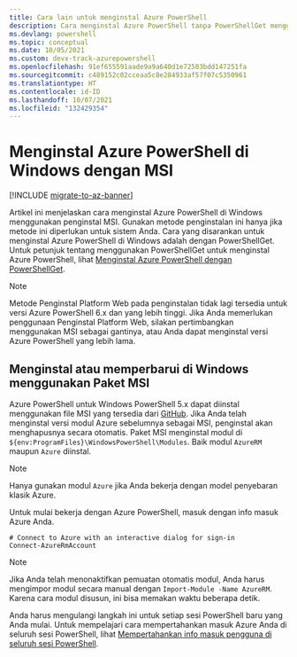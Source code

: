 ```yaml
---
title: Cara lain untuk menginstal Azure PowerShell
description: Cara menginstal Azure PowerShell tanpa PowerShellGet menggunakan MSI
ms.devlang: powershell
ms.topic: conceptual
ms.date: 10/05/2021
ms.custom: devx-track-azurepowershell
ms.openlocfilehash: 91ef655591aade9a9a640d1e72503bdd147251fa
ms.sourcegitcommit: c489152c02cceaa5c8e284933af57f07c5350961
ms.translationtype: HT
ms.contentlocale: id-ID
ms.lasthandoff: 10/07/2021
ms.locfileid: "132429354"
---
```

# <a name="install-azure-powershell-on-windows-with-msi"></a>Menginstal Azure PowerShell di Windows dengan MSI

[!INCLUDE [migrate-to-az-banner](../../includes/migrate-to-az-banner.md)]

Artikel ini menjelaskan cara menginstal Azure PowerShell di Windows menggunakan penginstal MSI. Gunakan metode penginstalan ini hanya jika metode ini diperlukan untuk sistem Anda. Cara yang disarankan untuk menginstal Azure PowerShell di Windows adalah dengan PowerShellGet. Untuk petunjuk tentang menggunakan PowerShellGet untuk menginstal Azure PowerShell, lihat [Menginstal Azure PowerShell dengan PowerShellGet](install-azurerm-ps.md).

> [!NOTE]
> Metode Penginstal Platform Web pada penginstalan tidak lagi tersedia untuk versi Azure PowerShell 6.x dan yang lebih tinggi. Jika Anda memerlukan penggunaan Penginstal Platform Web, silakan pertimbangkan menggunakan MSI sebagai gantinya, atau Anda dapat menginstal versi Azure PowerShell yang lebih lama.

## <a name="install-or-update-on-windows-using-the-msi-package"></a>Menginstal atau memperbarui di Windows menggunakan Paket MSI

Azure PowerShell untuk Windows PowerShell 5.x dapat diinstal menggunakan file MSI yang tersedia dari [GitHub](https://github.com/Azure/azure-powershell/releases/tag/v6.13.1-November2018). Jika Anda telah menginstal versi modul Azure sebelumnya sebagai MSI, penginstal akan menghapusnya secara otomatis.
Paket MSI menginstal modul di `${env:ProgramFiles}\WindowsPowerShell\Modules`. Baik modul `AzureRM` maupun `Azure` diinstal.

> [!NOTE]
> Hanya gunakan modul `Azure` jika Anda bekerja dengan model penyebaran klasik Azure.

Untuk mulai bekerja dengan Azure PowerShell, masuk dengan info masuk Azure Anda.

```azurepowershell
# Connect to Azure with an interactive dialog for sign-in
Connect-AzureRmAccount
```

> [!NOTE]
> Jika Anda telah menonaktifkan pemuatan otomatis modul, Anda harus mengimpor modul secara manual dengan `Import-Module -Name AzureRM`. Karena cara modul disusun, ini bisa memakan waktu beberapa detik.

Anda harus mengulangi langkah ini untuk setiap sesi PowerShell baru yang Anda mulai. Untuk mempelajari cara mempertahankan masuk Azure Anda di seluruh sesi PowerShell, lihat [Mempertahankan info masuk pengguna di seluruh sesi PowerShell](context-persistence.md).

